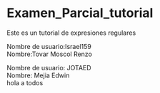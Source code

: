 # Examen_Parcial_tutorial
Este es un tutorial de expresiones regulares

Nombre de usuario:Israel159         
Nombre:Tovar Moscol Renzo

Nombre de usuario: JOTAED  
Nombre: Mejia Edwin  
hola a todos
